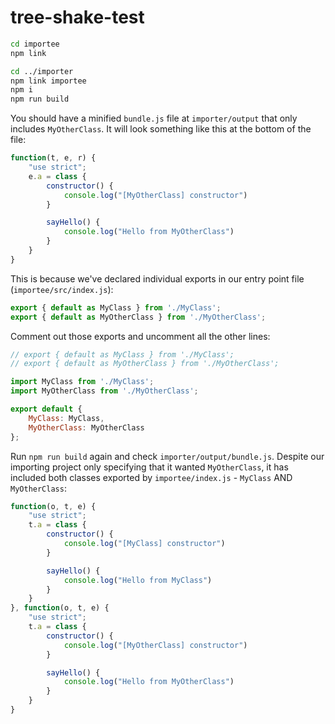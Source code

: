 # tree-shake-test

```bash
cd importee
npm link

cd ../importer
npm link importee
npm i
npm run build
```

You should have a minified `bundle.js` file at `importer/output` that only includes `MyOtherClass`. It will look something like this at the bottom of the file:
```javascript
function(t, e, r) {
    "use strict";
    e.a = class {
        constructor() {
            console.log("[MyOtherClass] constructor")
        }

        sayHello() {
            console.log("Hello from MyOtherClass")
        }
    }
}
```
This is because we've declared individual exports in our entry point file (`importee/src/index.js`):
```javascript
export { default as MyClass } from './MyClass';
export { default as MyOtherClass } from './MyOtherClass';
```
Comment out those exports and uncomment all the other lines:
```javascript
// export { default as MyClass } from './MyClass';
// export { default as MyOtherClass } from './MyOtherClass';

import MyClass from './MyClass';
import MyOtherClass from './MyOtherClass';

export default {
    MyClass: MyClass,
    MyOtherClass: MyOtherClass
};
```

Run `npm run build` again and check `importer/output/bundle.js`. Despite our importing project only specifying that it wanted `MyOtherClass`, it has included both classes exported by `importee/index.js` - `MyClass` AND `MyOtherClass`:
```javascript
function(o, t, e) {
    "use strict";
    t.a = class {
        constructor() {
            console.log("[MyClass] constructor")
        }

        sayHello() {
            console.log("Hello from MyClass")
        }
    }
}, function(o, t, e) {
    "use strict";
    t.a = class {
        constructor() {
            console.log("[MyOtherClass] constructor")
        }

        sayHello() {
            console.log("Hello from MyOtherClass")
        }
    }
}
```
